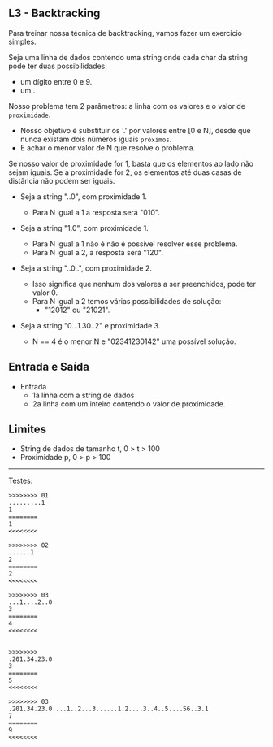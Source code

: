 ## L3 - Backtracking

Para treinar nossa técnica de backtracking, vamos fazer um exercício simples.

Seja uma linha de dados contendo uma string onde cada char da string pode ter duas possibilidades:
- um dígito entre 0 e 9.
- um .

Nosso problema tem 2 parâmetros: a linha com os valores e o valor de `proximidade`.

- Nosso objetivo é substituir os '.' por valores entre [0 e N], desde que nunca existam dois números iguais `próximos`.
- E achar o menor valor de N que resolve o problema.

Se nosso valor de proximidade for 1, basta que os elementos ao lado não sejam iguais. Se a proximidade for 2, os elementos até duas casas de distância não podem ser iguais. 

- Seja a string "..0", com proximidade 1.
    - Para N igual a 1 a resposta será "010".

- Seja a string "1.0", com proximidade 1.
    - Para N igual a 1 não é não é possível resolver esse problema.
    - Para N igual a 2, a resposta será "120".

- Seja a string "..0..", com proximidade 2. 
    - Isso significa que nenhum dos valores a ser preenchidos, pode ter valor 0. 
    - Para N igual a 2 temos várias possibilidades de solução:
        - "12012" ou "21021".

- Seja a string "0...1.30..2" e proximidade 3. 
    - N == 4 é o menor N e "02341230142" uma possível solução.

## Entrada e Saída
- Entrada
    - 1a linha com a string de dados
    - 2a linha com um inteiro contendo o valor de proximidade.


## Limites
- String de dados de tamanho t, 0 > t > 100
- Proximidade p, 0 > p > 100


___
Testes:

```
>>>>>>>> 01
.........1
1
========
1
<<<<<<<<

>>>>>>>> 02
......1
2
========
2
<<<<<<<<

>>>>>>>> 03
...1....2..0
3
========
4
<<<<<<<<


>>>>>>>>
.201.34.23.0
3
========
5
<<<<<<<<

>>>>>>>> 03
.201.34.23.0....1..2...3......1.2....3..4..5....56..3.1
7
========
9
<<<<<<<<
```

